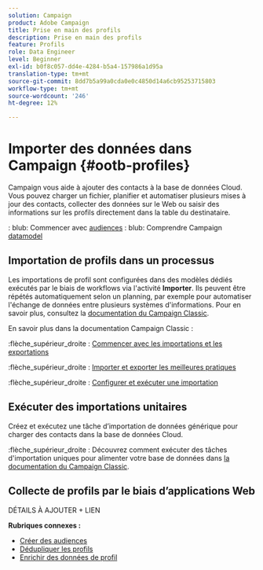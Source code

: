 ```yaml
---
solution: Campaign
product: Adobe Campaign
title: Prise en main des profils
description: Prise en main des profils
feature: Profils
role: Data Engineer
level: Beginner
exl-id: b0f8c057-dd4e-4284-b5a4-157986a1d95a
translation-type: tm+mt
source-git-commit: 8dd7b5a99a0cda0e0c4850d14a6cb95253715803
workflow-type: tm+mt
source-wordcount: '246'
ht-degree: 12%

---
```


# Importer des données dans Campaign {#ootb-profiles}

Campaign vous aide à ajouter des contacts à la base de données Cloud. Vous pouvez charger un fichier, planifier et automatiser plusieurs mises à jour des contacts, collecter des données sur le Web ou saisir des informations sur les profils directement dans la table du destinataire.

: blub: Commencer avec [audiences](audiences.md)
: blub: Comprendre Campaign [datamodel](../dev/datamodel.md)

## Importation de profils dans un processus

Les importations de profil sont configurées dans des modèles dédiés exécutés par le biais de workflows via l&#39;activité **Importer**. Ils peuvent être répétés automatiquement selon un planning, par exemple pour automatiser l&#39;échange de données entre plusieurs systèmes d&#39;informations. Pour en savoir plus, consultez la [documentation du Campaign Classic](https://experienceleague.adobe.com/docs/campaign-classic/using/getting-started/importing-and-exporting-data/import-export-workflows.html).


En savoir plus dans la documentation Campaign Classic :

:flèche_supérieur_droite : [Commencer avec les importations et les exportations](https://experienceleague.adobe.com/docs/campaign-classic/using/getting-started/importing-and-exporting-data/get-started-data-import-export.html)

:flèche_supérieur_droite : [Importer et exporter les meilleures pratiques](https://experienceleague.adobe.com/docs/campaign-classic/using/getting-started/importing-and-exporting-data/best-practices/import-export-best-practices.html)

:flèche_supérieur_droite : [Configurer et exécuter une importation](https://experienceleague.adobe.com/docs/campaign-classic/using/getting-started/importing-and-exporting-data/generic-imports-exports/executing-import-jobs.html)

## Exécuter des importations unitaires

Créez et exécutez une tâche d’importation de données générique pour charger des contacts dans la base de données Cloud.

:flèche_supérieur_droite : Découvrez comment exécuter des tâches d&#39;importation uniques pour alimenter votre base de données dans [la documentation du Campaign Classic](https://experienceleague.adobe.com/docs/campaign-classic/using/getting-started/importing-and-exporting-data/generic-imports-exports/about-generic-imports-exports.html).

## Collecte de profils par le biais d’applications Web

DÉTAILS À AJOUTER + LIEN


**Rubriques connexes :**

* [Créer des audiences](audiences.md)
* [Dédupliquer les profils](https://experienceleague.adobe.com/docs/campaign-classic/using/automating-with-workflows/use-cases/data-management/deduplication-merge.html)
* [Enrichir des données de profil](https://experienceleague.adobe.com/docs/campaign-classic/using/automating-with-workflows/use-cases/data-management/enriching-data.html)
